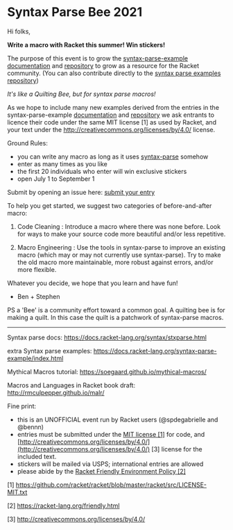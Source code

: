 # Syntax Parse Bee 2021

Hi folks,

**Write a macro with Racket this summer! Win stickers!**

The purpose of this event is to grow the [syntax-parse-example](https://docs.racket-lang.org/syntax-parse-example/index.html) [documentation](https://docs.racket-lang.org/syntax-parse-example/index.html) and [repository](https://github.com/bennn/syntax-parse-example) to grow as a resource for the Racket community. (You can also contribute directly to the [syntax parse examples repository](https://github.com/bennn/syntax-parse-example))

_It's like a Quilting Bee, but for syntax parse macros!_

As we hope to include many new examples derived from the entries in the syntax-parse-example [documentation](https://docs.racket-lang.org/syntax-parse-example/index.html) and [repository](https://github.com/bennn/syntax-parse-example) we ask entrants to licence their code under the same MIT license [1] as used by Racket, and your text under the http://creativecommons.org/licenses/by/4.0/ license.

Ground Rules:
* you can write any macro as long as it uses [syntax-parse](https://docs.racket-lang.org/syntax/stxparse.html) somehow
* enter as many times as you like
* the first 20 individuals who enter will win exclusive stickers
* open July 1 to September 1

Submit by opening an issue here: [submit your entry](https://github.com/syntax-objects/Summer2021/issues/new?assignees=&labels=entry&template=enter-the-syntax-parse-bee.md&title=%5Bentry+-+name%2Fdescription+of+macro%5D)

To help you get started, we suggest two categories of before-and-after macro:

1. Code Cleaning : Introduce a macro where there was none before. Look for ways
   to make your source code more beautiful and/or less repetitive.

2. Macro Engineering : Use the tools in syntax-parse to improve an existing
   macro (which may or may not currently use syntax-parse). Try to make the old
   macro more maintainable, more robust against errors, and/or more flexible.

Whatever you decide, we hope that you learn and have fun!

- Ben + Stephen


PS a 'Bee' is a community effort toward a common goal. A quilting bee is for
making a quilt. In this case the quilt is a patchwork of syntax-parse macros.


- - -

Syntax parse docs:
 https://docs.racket-lang.org/syntax/stxparse.html

extra Syntax parse examples:
 https://docs.racket-lang.org/syntax-parse-example/index.html

Mythical Macros tutorial:
 https://soegaard.github.io/mythical-macros/

Macros and Languages in Racket book draft:
 http://rmculpepper.github.io/malr/

Fine print:
* this is an UNOFFICIAL event run by Racket users (@spdegabrielle and @bennn)
* entries must be submitted under the [MIT license [1]](https://github.com/racket/racket/blob/master/racket/src/LICENSE-MIT.txt) for code, and [http://creativecommons.org/licenses/by/4.0/](http://creativecommons.org/licenses/by/4.0/) [3] license for the included text.
* stickers will be mailed via USPS; international entries are allowed
* please abide by the [Racket Friendly Environment Policy [2]](https://racket-lang.org/friendly.html)


[1] https://github.com/racket/racket/blob/master/racket/src/LICENSE-MIT.txt

[2] https://racket-lang.org/friendly.html

[3] http://creativecommons.org/licenses/by/4.0/

